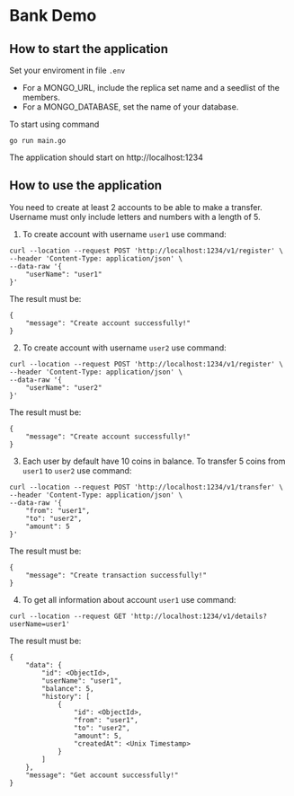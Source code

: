 # Bank Demo

## How to start the application
Set your enviroment in file `.env`
- For a MONGO_URL, include the replica set name and a seedlist of the members.
- For a MONGO_DATABASE, set the name of your database.

To start using command
```
go run main.go
```
The application should start on http://localhost:1234
## How to use the application
You need to create at least 2 accounts to be able to make a transfer. Username must only include letters and numbers with a length of 5.
1. To create account with username `user1` use command:
```
curl --location --request POST 'http://localhost:1234/v1/register' \
--header 'Content-Type: application/json' \
--data-raw '{
    "userName": "user1"
}'
```
The result must be:
```
{
    "message": "Create account successfully!"
}
```
2. To create account with username `user2` use command:
```
curl --location --request POST 'http://localhost:1234/v1/register' \
--header 'Content-Type: application/json' \
--data-raw '{
    "userName": "user2"
}'
```
The result must be:
```
{
    "message": "Create account successfully!"
}
```
3. Each user by default have 10 coins in balance. To transfer 5 coins from `user1` to `user2` use command:
```
curl --location --request POST 'http://localhost:1234/v1/transfer' \
--header 'Content-Type: application/json' \
--data-raw '{
    "from": "user1",
    "to": "user2",
    "amount": 5
}'
```
The result must be:
```
{
    "message": "Create transaction successfully!"
}
```
4. To get all information about account `user1` use command:
```
curl --location --request GET 'http://localhost:1234/v1/details?userName=user1'
```
The result must be:
```
{
    "data": {
        "id": <ObjectId>,
        "userName": "user1",
        "balance": 5,
        "history": [
            {
                "id": <ObjectId>,
                "from": "user1",
                "to": "user2",
                "amount": 5,
                "createdAt": <Unix Timestamp>
            }
        ]
    },
    "message": "Get account successfully!"
}
```